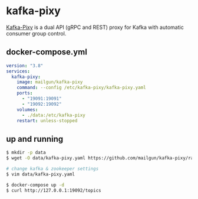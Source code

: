 kafka-pixy
==========

[Kafka-Pixy][1] is a dual API (gRPC and REST) proxy for Kafka with automatic
consumer group control.

## docker-compose.yml

```yaml
version: "3.8"
services:
  kafka-pixy:
    image: mailgun/kafka-pixy
    command: --config /etc/kafka-pixy/kafka-pixy.yaml
    ports:
      - "19091:19091"
      - "19092:19092"
    volumes:
      - ./data:/etc/kafka-pixy
    restart: unless-stopped
```

## up and running

```bash
$ mkdir -p data
$ wget -O data/kafka-pixy.yaml https://github.com/mailgun/kafka-pixy/raw/master/default.yaml

# change kafka & zookeeper settings
$ vim data/kafka-pixy.yaml

$ docker-compose up -d
$ curl http://127.0.0.1:19092/topics
```

[1]: https://github.com/mailgun/kafka-pixy
